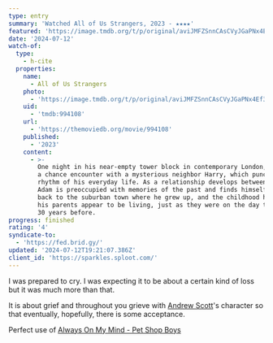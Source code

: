 ```yaml
---
type: entry
summary: 'Watched All of Us Strangers, 2023 - ★★★★'
featured: 'https://image.tmdb.org/t/p/original/aviJMFZSnnCAsCVyJGaPNx4Ef3i.jpg'
date: '2024-07-12'
watch-of:
  type:
    - h-cite
  properties:
    name:
      - All of Us Strangers
    photo:
      - 'https://image.tmdb.org/t/p/original/aviJMFZSnnCAsCVyJGaPNx4Ef3i.jpg'
    uid:
      - 'tmdb:994108'
    url:
      - 'https://themoviedb.org/movie/994108'
    published:
      - '2023'
    content:
      - >-
        One night in his near-empty tower block in contemporary London, Adam has
        a chance encounter with a mysterious neighbor Harry, which punctures the
        rhythm of his everyday life. As a relationship develops between them,
        Adam is preoccupied with memories of the past and finds himself drawn
        back to the suburban town where he grew up, and the childhood home where
        his parents appear to be living, just as they were on the day they died,
        30 years before.
progress: finished
rating: '4'
syndicate-to:
  - 'https://fed.brid.gy/'
updated: '2024-07-12T19:21:07.386Z'
client_id: 'https://sparkles.sploot.com/'
---
```

I was prepared to cry. I was expecting it to be about a certain kind of loss but it was much more than that.

It is about grief and throughout you grieve with [Andrew Scott](https://www.imdb.com/name/nm0778831/)'s character so that eventually, hopefully, there is some acceptance.

Perfect use of [Always On My Mind - Pet Shop Boys](https://song.link/us/i/696889916)
